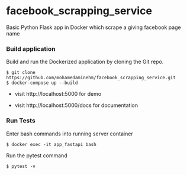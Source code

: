 # facebook_scrapping_service
Basic Python Flask app in Docker which scrape a giving facebook page name

### Build application
Build and run the Dockerized application by cloning the Git repo.
```
$ git clone https://github.com/mohamedaminehm/facebook_scrapping_service.git
$ docker-compose up --build
```

- visit http://localhost:5000 for demo


- visit http://localhost:5000/docs for documentation


### Run Tests
Enter bash commands into running server container
```
$ docker exec -it app_fastapi bash
```
Run the pytest command
```
$ pytest -v
```
